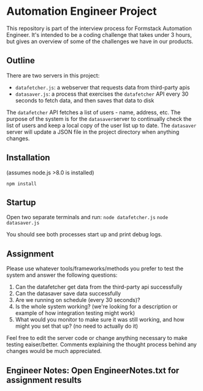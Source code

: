 # Automation Engineer Project

This repository is part of the interview process for Formstack Automation Engineer. It's intended to be a coding challenge that takes under 3 hours, but gives an overview of some of the challenges we have in our products.

## Outline

There are two servers in this project:

- `datafetcher.js`: a webserver that requests data from third-party apis
- `datasaver.js`: a process that exercises the `datafetcher` API every 30 seconds to fetch data, and then saves that data to disk

The `datafetcher` API fetches a list of users - name, address, etc. The purpose of the system is for the `datasaver`server to continually check the list of users and keep a local copy of the user list up to date. The `datasaver` server will update a JSON file in the project directory when anything changes.

## Installation

(assumes node.js >8.0 is installed)

`npm install`

## Startup

Open two separate terminals and run:
`node datafetcher.js`
`node datasaver.js`

You should see both processes start up and print debug logs.

## Assignment

Please use whatever tools/frameworks/methods you prefer to test the system and answer the following questions:

1. Can the datafetcher get data from the third-party api successfully
1. Can the datasaver save data successfully
1. Are we running on schedule (every 30 seconds)?
1. Is the whole system working? (we're looking for a description or example of how integration testing might work)
1. What would you monitor to make sure it was still working, and how might you set that up? (no need to actually do it)

Feel free to edit the server code or change anything necessary to make testing eaiser/better. Comments explaining the thought process behind any changes would be much appreciated.

## Engineer Notes:  Open EngineerNotes.txt for assignment results
